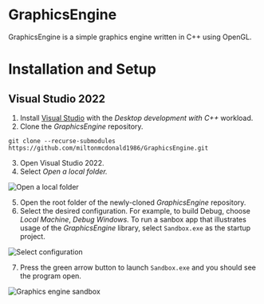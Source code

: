 # GraphicsEngine
GraphicsEngine is a simple graphics engine written in C++ using OpenGL.

# Installation and Setup
## Visual Studio 2022
1. Install [Visual Studio](https://visualstudio.microsoft.com/) with the *Desktop development with C++* workload.
2. Clone the *GraphicsEngine* repository.
```
git clone --recurse-submodules https://github.com/miltonmcdonald1986/GraphicsEngine.git
```
3. Open Visual Studio 2022.
4. Select *Open a local folder.*
   
![Open a local folder](https://github.com/user-attachments/assets/94c4db22-baaa-458c-8485-9aa01fb232de)

5. Open the root folder of the newly-cloned *GraphicsEngine* repository.
6. Select the desired configuration. For example, to build Debug, choose *Local Machine*, *Debug Windows.* To run a sanbox app that illustrates usage of the *GraphicsEngine* library, select `Sandbox.exe` as the startup project.

![Select configuration](https://github.com/user-attachments/assets/b7883fb9-738f-4199-af02-183c02625c37)

7. Press the green arrow button to launch `Sandbox.exe` and you should see the program open.

![Graphics engine sandbox](https://github.com/user-attachments/assets/7f58b1f7-fcca-4b5e-9430-e22118a49a42)
